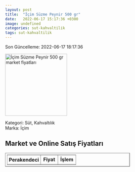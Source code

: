```yaml
---
layout: post
title:  "İçim Süzme Peynir 500 gr"
date:   2022-06-17 15:17:36 +0300
image: undefined
categories: sut-kahvaltilik
tags: sut-kahvaltilik
---
```


Son Güncelleme: 2022-06-17 18:17:36

<img src="undefined" width="200" alt="İçim Süzme Peynir 500 gr market fiyatları" />

Kategori: Süt, Kahvaltılık
<br />
Marka: İçim

<h2>Market ve Online Satış Fiyatları</h2>

<table border="1" style="padding: 5px;width:80%;">
  <tr>
    <td style="padding: 5px;"><strong>Perakendeci</strong></td>
    <td><strong>Fiyat</strong></td>
    <td><strong>İşlem</strong></td>
  </tr>
  
</table>

